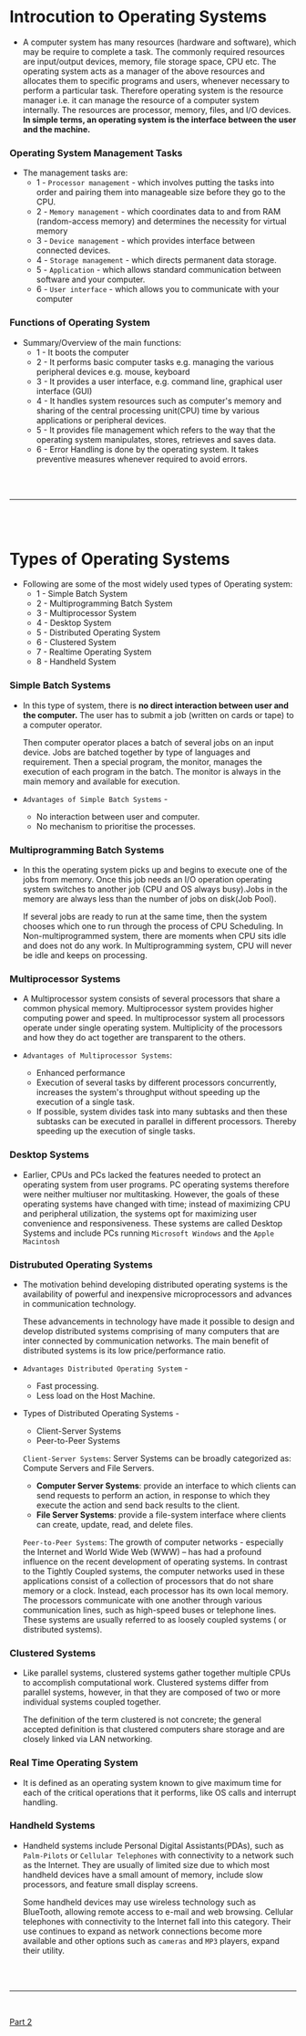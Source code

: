 # Introcution to Operating Systems

- A computer system has many resources (hardware and software), which may be require to complete a task. The commonly required resources are input/output devices, memory, file storage space, CPU etc. The operating system acts as a manager of the above resources and allocates them to specific programs and users, whenever necessary to perform a particular task. Therefore operating system is the resource manager i.e. it can manage the resource of a computer system internally. The resources are processor, memory, files, and I/O devices. __In simple terms, an operating system is the interface between the user and the machine.__
  
### Operating System Management Tasks

- The management tasks are:
  - 1 - `Processor management` - which involves putting the tasks into order and pairing them into manageable size before they go to the CPU.
  - 2 - `Memory management` - which coordinates data to and from RAM (random-access memory) and determines the necessity for virtual memory
  - 3 - `Device management` - which provides interface between connected devices.
  - 4 - `Storage management` - which directs permanent data storage.
  - 5 - `Application` - which allows standard communication between software and your computer.
  - 6 - `User interface` - which allows you to communicate with your computer

### Functions of Operating System

- Summary/Overview of the main functions:
  - 1 - It boots the computer
  - 2 - It performs basic computer tasks e.g. managing the various peripheral devices e.g. mouse, keyboard
  - 3 - It provides a user interface, e.g. command line, graphical user interface (GUI)
  - 4 - It handles system resources such as computer's memory and sharing of the central processing unit(CPU) time by various applications or peripheral devices.
  - 5 - It provides file management which refers to the way that the operating system manipulates, stores, retrieves and saves data.
  - 6 - Error Handling is done by the operating system. It takes preventive measures whenever required to avoid errors.

<br>
<br>

---

<br>
<br>

# Types of Operating Systems

- Following are some of the most widely used types of Operating system:
  - 1 - Simple Batch System
  - 2 - Multiprogramming Batch System
  - 3 - Multiprocessor System
  - 4 - Desktop System
  - 5 - Distributed Operating System
  - 6 - Clustered System
  - 7 - Realtime Operating System
  - 8 - Handheld System

### Simple Batch Systems

- In this type of system, there is __no direct interaction between user and the computer.__ The user has to submit a job (written on cards or tape) to a computer operator.

  Then computer operator places a batch of several jobs on an input device. Jobs are batched together by type of languages and requirement. Then a special program, the monitor, manages the execution of each program in the batch. The monitor is always in the main memory and available for execution.

- `Advantages of Simple Batch Systems` - 
  - No interaction between user and computer.
  - No mechanism to prioritise the processes.

### Multiprogramming Batch Systems 

- In this the operating system picks up and begins to execute one of the jobs from memory. Once this job needs an I/O operation operating system switches to another job (CPU and OS always busy).Jobs in the memory are always less than the number of jobs on disk(Job Pool).
  
  If several jobs are ready to run at the same time, then the system chooses which one to run through the process of CPU Scheduling. In Non-multiprogrammed system, there are moments when CPU sits idle and does not do any work. In Multiprogramming system, CPU will never be idle and keeps on processing.

### Multiprocessor Systems

- A Multiprocessor system consists of several processors that share a common physical memory. Multiprocessor system provides higher computing power and speed. In multiprocessor system all processors operate under single operating system. Multiplicity of the processors and how they do act together are transparent to the others.

- `Advantages of Multiprocessor Systems`:
  - Enhanced performance
  - Execution of several tasks by different processors concurrently, increases the system's throughput without speeding up the execution of a single task.
  - If possible, system divides task into many subtasks and then these subtasks can be executed in parallel in different processors. Thereby speeding up the execution of single tasks.

### Desktop Systems

- Earlier, CPUs and PCs lacked the features needed to protect an operating system from user programs. PC operating systems therefore were neither multiuser nor multitasking. However, the goals of these operating systems have changed with time; instead of maximizing CPU and peripheral utilization, the systems opt for maximizing user convenience and responsiveness. These systems are called Desktop Systems and include PCs running `Microsoft Windows` and the `Apple Macintosh`

### Distrubuted Operating Systems 

- The motivation behind developing distributed operating systems is the availability of powerful and inexpensive microprocessors and advances in communication technology.
  
  These advancements in technology have made it possible to design and develop distributed systems comprising of many computers that are inter connected by communication networks. The main benefit of distributed systems is its low price/performance ratio.
  
- `Advantages Distributed Operating System` - 
  - Fast processing.
  - Less load on the Host Machine.

- Types of Distributed Operating Systems - 
  - Client-Server Systems
  - Peer-to-Peer Systems
  
  `Client-Server Systems`: Server Systems can be broadly categorized as: Compute Servers and File Servers.
    - __Computer Server Systems__: provide an interface to which clients can send requests to perform an action, in response to which they execute the action and send back results to the client.
    - __File Server Systems__: provide a file-system interface where clients can create, update, read, and delete files.
  
  `Peer-to-Peer Systems`: The growth of computer networks - especially the Internet and World Wide Web (WWW) – has had a profound influence on the recent development of operating systems. In contrast to the Tightly Coupled systems, the computer networks used in these applications consist of a collection of processors that do not share memory or a clock. Instead, each processor has its own local memory. The processors communicate with one another through various communication lines, such as high-speed buses or telephone lines. These systems are usually referred to as loosely coupled systems ( or distributed systems). 
  
### Clustered Systems

- Like parallel systems, clustered systems gather together multiple CPUs to accomplish computational work. Clustered systems differ from parallel systems, however, in that they are composed of two or more individual systems coupled together. 

  The definition of the term clustered is not concrete; the general accepted definition is that clustered computers share storage and are closely linked via LAN networking.

### Real Time Operating System

- It is defined as an operating system known to give maximum time for each of the critical operations that it performs, like OS calls and interrupt handling.

### Handheld Systems

- Handheld systems include Personal Digital Assistants(PDAs), such as `Palm-Pilots` or `Cellular Telephones` with connectivity to a network such as the Internet. They are usually of limited size due to which most handheld devices have a small amount of memory, include slow processors, and feature small display screens.
  
  Some handheld devices may use wireless technology such as BlueTooth, allowing remote access to e-mail and web browsing. Cellular telephones with connectivity to the Internet fall into this category. Their use continues to expand as network connections become more available and other options such as `cameras` and `MP3` players, expand their utility.

<br>
<br>

---

<br>

[Part 2](./README2.md)
  
